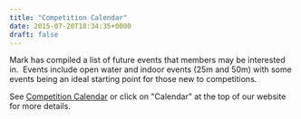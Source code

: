 ```yaml
---
title: "Competition Calendar"
date: 2015-07-20T18:34:35+0000
draft: false
---
```

Mark has compiled a list of future events that members may be interested in.  Events include open water and indoor events (25m and 50m) with some events being an ideal starting point for those new to competitions.

See [Competition Calendar](/calendar/) or click on "Calendar" at the top of our website for more details.

